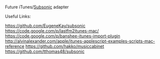 Future iTunes/[Subsonic](http://www.subsonic.org/pages/api.jsp) adapter

Useful Links:

https://github.com/EugeneKay/subsonic
https://code.google.com/p/lastfm2itunes-mac/
https://code.google.com/p/banshee-itunes-import-plugin
http://alvinalexander.com/apple/itunes-applescript-examples-scripts-mac-reference
https://github.com/hakko/musiccabinet
https://github.com/tthomas48/subsonic
